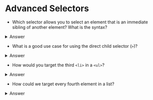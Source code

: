# Advanced Selectors

* Which selector allows you to select an element that is an immediate sibling of another element? What is the syntax?
<details>
  <summary>Answer</summary>
	
	The adjacent selector, `+`
</details>

* What is a good use case for using the direct child selector (`>`)? 
<details>
  <summary>Answer</summary>
	
	Good for targeting specific list's `<li>`s.
</details>

* How would you target the third `<li>` in a `<ul>`?
<details>
  <summary>Answer</summary>
	
	`ul li:nth-child(3)`
</details>

* How could we target every fourth element in a list?
<details>
  <summary>Answer</summary>
	
	`ul li:nth-child(4n)`
</details>